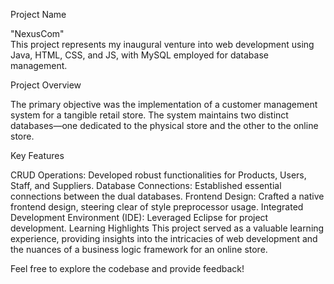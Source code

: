 Project Name

"NexusCom"  
This project represents my inaugural venture into web development using Java, HTML, CSS, and JS, with MySQL employed for database management.

Project Overview

The primary objective was the implementation of a customer management system for a tangible retail store. The system maintains two distinct databases—one dedicated to the physical store and the other to the online store.

Key Features

CRUD Operations: Developed robust functionalities for Products, Users, Staff, and Suppliers.
Database Connections: Established essential connections between the dual databases.
Frontend Design: Crafted a native frontend design, steering clear of style preprocessor usage.
Integrated Development Environment (IDE): Leveraged Eclipse for project development.
Learning Highlights
This project served as a valuable learning experience, providing insights into the intricacies of web development and the nuances of a business logic framework for an online store.

Feel free to explore the codebase and provide feedback!
